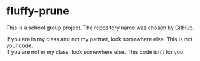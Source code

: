 # fluffy-prune
This is a school group project. The repository name was chosen by GitHub.

If you are in my class and not my partner, look somewhere else. This is not your code.  
If you are not in my class, look somewhere else. This code isn't for you.
